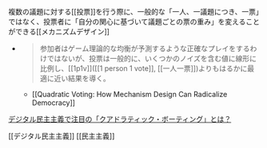 
複数の議題に対する[[投票]]を行う際に、一般的な「一人、一議題につき、一票」ではなく、投票者に「自分の関心に基づいて議題ごとの票の重み」を変えることができる[[メカニズムデザイン]]
- > 参加者はゲーム理論的な均衡が予測するような正確なプレイをするわけではないが、投票は一般的に、いくつかのノイズを含む値に線形に比例し、[[1p1v]]([[1 person 1 vote]], [[一人一票]])よりもはるかに最適に近い結果を導く。
    - [[Quadratic Voting: How Mechanism Design Can Radicalize Democracy]]




[デジタル民主主義で注目の「クアドラティック・ボーティング」とは？](https://www.msn.com/ja-jp/news/national/デジタル民主主義で注目の-クアドラティック-ボーティング-とは/ar-AA10jI9R)

[[デジタル民主主義]]
[[民主主義]]
